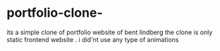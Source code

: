 # portfolio-clone-
its a simple clone of portfolio website of bent lindberg 
the clone is only static frontend  website .
i did'nt use any type of animations 
